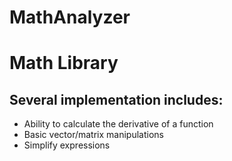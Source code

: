 # MathAnalyzer
# Math Library
## Several implementation includes:
* Ability to calculate the derivative of a function
* Basic vector/matrix manipulations
* Simplify expressions
